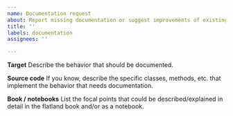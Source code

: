 ```yaml
---
name: Documentation request
about: Report missing documentation or suggest improvements of existing one
title: ''
labels: documentation
assignees: ''

---
```


**Target**
Describe the behavior that should be documented.

**Source code**
If you know, describe the specific classes, methods, etc. that implement the behavior that needs documentation.

**Book / notebooks**
List the focal points that could be described/explained in detail in the flatland book and/or as a notebook.
